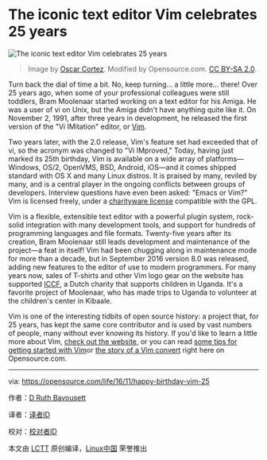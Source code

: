 # The iconic text editor Vim celebrates 25 years

 ![The iconic text editor Vim celebrates 25 years](https://opensource.com/sites/default/files/styles/image-full-size/public/images/life/osdc-lead-happybirthday.png?itok=38SOo5_T "The iconic text editor Vim celebrates 25 years") 
>Image by [Oscar Cortez][8]. Modified by Opensource.com. [CC BY-SA 2.0][7].

Turn back the dial of time a bit. No, keep turning... a little more... there! Over 25 years ago, when some of your professional colleagues were still toddlers, Bram Moolenaar started working on a text editor for his Amiga. He was a user of vi on Unix, but the Amiga didn't have anything quite like it. On November 2, 1991, after three years in development, he released the first version of the "Vi IMitation" editor, or [Vim][6].

Two years later, with the 2.0 release, Vim's feature set had exceeded that of vi, so the acronym was changed to "Vi IMproved," Today, having just marked its 25th birthday, Vim is available on a wide array of platforms—Windows, OS/2, OpenVMS, BSD, Android, iOS—and it comes shipped standard with OS X and many Linux distros. It is praised by many, reviled by many, and is a central player in the ongoing conflicts between groups of developers. Interview questions have even been asked: "Emacs or Vim?" Vim is licensed freely, under a [charityware license][5] compatible with the GPL.

Vim is a flexible, extensible text editor with a powerful plugin system, rock-solid integration with many development tools, and support for hundreds of programming languages and file formats. Twenty-five years after its creation, Bram Moolenaar still leads development and maintenance of the project—a feat in itself! Vim had been chugging along in maintenance mode for more than a decade, but in September 2016 version 8.0 was released, adding new features to the editor of use to modern programmers. For many years now, sales of T-shirts and other Vim logo gear on the website has supported [ICCF][4], a Dutch charity that supports children in Uganda. It's a favorite project of Moolenaar, who has made trips to Uganda to volunteer at the children's center in Kibaale.

Vim is one of the interesting tidbits of open source history: a project that, for 25 years, has kept the same core contributor and is used by vast numbers of people, many without ever knowing its history. If you'd like to learn a little more about Vim, [check out the website][3], or you can read [some tips for getting started with Vim][2]or [the story of a Vim convert][1] right here on Opensource.com.

--------------------------------------------------------------------------------

via: https://opensource.com/life/16/11/happy-birthday-vim-25

作者：[D Ruth Bavousett][a]

译者：[译者ID](https://github.com/译者ID)

校对：[校对者ID](https://github.com/校对者ID)

本文由 [LCTT](https://github.com/LCTT/TranslateProject) 原创编译，[Linux中国](https://linux.cn/) 荣誉推出

[a]:https://opensource.com/users/druthb
[1]:https://opensource.com/business/16/8/7-reasons-love-vim
[2]:https://opensource.com/life/16/7/tips-getting-started-vim
[3]:http://www.vim.org/
[4]:http://iccf-holland.org/
[5]:http://vimdoc.sourceforge.net/htmldoc/uganda.html#license
[6]:http://www.vim.org/
[7]:https://creativecommons.org/licenses/by-sa/2.0/
[8]:https://www.flickr.com/photos/drastudio/7161064915/in/photolist-bUNk7t-d1eWDm-7X6nmx-7AUchG-7AQpe8-9ob1yW-YZfUi-5LqxMi-9rye8j-7xptiR-9AE5Pe-duq1Wu-7DvLFt-7Mt7TN-7xRZHa-e19sFi-7uc6u3-dV7YuK-9DRH37-6oQE3u-9u3TG9-9jbg3J-7ELgDS-5Sgp87-8NXn1u-7ZSBk7-9kytY5-7f1cMC-3sdkMh-8SWLRX-8ebBMm-pfRPHJ-9wsSQW-8iZj4Z-pCaSMa-ejZLDj-7NnKCZ-9PjXb1-92hxHD-7LbXSZ-7cAZuB-7eJgiE-7VKc9d-8Yuun8-9tZReM-dxp7r8-9NH1R4-7QfoWB-7RGWtU-7NCPf9
